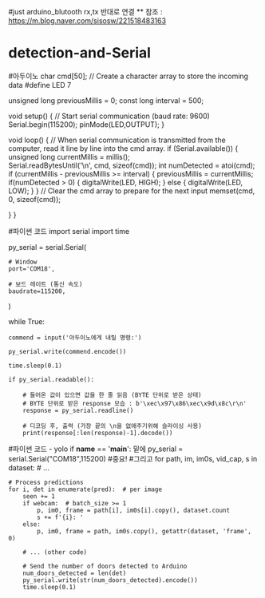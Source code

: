 #just arduino_blutooth
rx,tx 반대로 연결 **
참조 : https://m.blog.naver.com/sisosw/221518483163











# detection-and-Serial
#아두이노 
char cmd[50];  // Create a character array to store the incoming data
#define LED 7

unsigned long previousMillis = 0;
const long interval = 500; 

void setup() {
  // Start serial communication (baud rate: 9600)
  Serial.begin(115200);
  pinMode(LED,OUTPUT);
}

void loop() {
  // When serial communication is transmitted from the computer, read it line by line into the cmd array.
  if (Serial.available()) {
    unsigned long currentMillis = millis();   
    Serial.readBytesUntil('\n', cmd, sizeof(cmd));
    int numDetected = atoi(cmd);
    if (currentMillis - previousMillis >= interval) {
      previousMillis = currentMillis;
      if(numDetected > 0) 
      {
        digitalWrite(LED, HIGH);
      } else {
      digitalWrite(LED, LOW);
      }
    }
    // Clear the cmd array to prepare for the next input
    memset(cmd, 0, sizeof(cmd));
 

  }
}

#파이썬 코드 
import serial
import time

py_serial = serial.Serial(
    
    # Window
    port='COM18',
    
    # 보드 레이트 (통신 속도)
    baudrate=115200,
)

while True:
      
    commend = input('아두이노에게 내릴 명령:')
    
    py_serial.write(commend.encode())
    
    time.sleep(0.1)
    
    if py_serial.readable():
        
        # 들어온 값이 있으면 값을 한 줄 읽음 (BYTE 단위로 받은 상태)
        # BYTE 단위로 받은 response 모습 : b'\xec\x97\x86\xec\x9d\x8c\r\n'
        response = py_serial.readline()
        
        # 디코딩 후, 출력 (가장 끝의 \n을 없애주기위해 슬라이싱 사용)
        print(response[:len(response)-1].decode())

#파이썬 코드 - yolo
if __name__ == '__main__': 밑에     py_serial = serial.Serial("COM18",115200)  #중요!
#그리고
for path, im, im0s, vid_cap, s in dataset:
    # ...

    # Process predictions
    for i, det in enumerate(pred):  # per image
        seen += 1
        if webcam:  # batch_size >= 1
            p, im0, frame = path[i], im0s[i].copy(), dataset.count
            s += f'{i}: '
        else:
            p, im0, frame = path, im0s.copy(), getattr(dataset, 'frame', 0)

        # ... (other code)

        # Send the number of doors detected to Arduino
        num_doors_detected = len(det)
        py_serial.write(str(num_doors_detected).encode())
        time.sleep(0.1)
